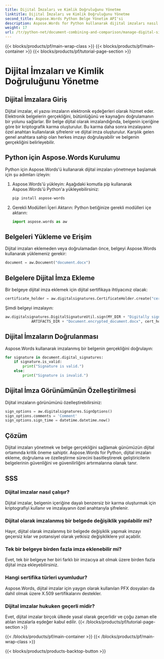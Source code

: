 ```yaml
---
title: Dijital İmzaları ve Kimlik Doğruluğunu Yönetme
linktitle: Dijital İmzaları ve Kimlik Doğruluğunu Yönetme
second_title: Aspose.Words Python Belge Yönetim API'si
description: Aspose.Words for Python kullanarak dijital imzaları nasıl yöneteceğinizi ve belge gerçekliğini nasıl sağlayacağınızı öğrenin. Kaynak kodlu adım adım kılavuz.
weight: 17
url: /tr/python-net/document-combining-and-comparison/manage-digital-signatures/
---
```


{{< blocks/products/pf/main-wrap-class >}}
{{< blocks/products/pf/main-container >}}
{{< blocks/products/pf/tutorial-page-section >}}

# Dijital İmzaları ve Kimlik Doğruluğunu Yönetme

## Dijital İmzalara Giriş

Dijital imzalar, el yazısı imzaların elektronik eşdeğerleri olarak hizmet eder. Elektronik belgelerin gerçekliğini, bütünlüğünü ve kaynağını doğrulamanın bir yolunu sağlarlar. Bir belge dijital olarak imzalandığında, belgenin içeriğine göre bir kriptografik karma oluşturulur. Bu karma daha sonra imzalayanın özel anahtarı kullanılarak şifrelenir ve dijital imza oluşturulur. Karşılık gelen genel anahtara sahip olan herkes imzayı doğrulayabilir ve belgenin gerçekliğini belirleyebilir.

## Python için Aspose.Words Kurulumu

Python için Aspose.Words'ü kullanarak dijital imzaları yönetmeye başlamak için şu adımları izleyin:

1. Aspose.Words'ü yükleyin: Aşağıdaki komutla pip kullanarak Aspose.Words'ü Python'a yükleyebilirsiniz:
   
   ```python
   pip install aspose-words
   ```

2. Gerekli Modülleri İçeri Aktarın: Python betiğinize gerekli modülleri içe aktarın:
   
   ```python
   import aspose.words as aw
   ```

## Belgeleri Yükleme ve Erişim

Dijital imzaları eklemeden veya doğrulamadan önce, belgeyi Aspose.Words kullanarak yüklemeniz gerekir:

```python
document = aw.Document("document.docx")
```

## Belgelere Dijital İmza Ekleme

Bir belgeye dijital imza eklemek için dijital sertifikaya ihtiyacınız olacak:

```python
certificate_holder = aw.digitalsignatures.CertificateHolder.create("certificate.pfx", "password")
```

Şimdi belgeyi imzalayın:

```python
aw.digitalsignatures.DigitalSignatureUtil.sign(MY_DIR + "Digitally signed.docx",
            ARTIFACTS_DIR + "Document.encrypted_document.docx", cert_holder, sign_options)
```

## Dijital İmzaların Doğrulanması

Aspose.Words kullanarak imzalanmış bir belgenin gerçekliğini doğrulayın:

```python
for signature in document.digital_signatures:
    if signature.is_valid:
        print("Signature is valid.")
    else:
        print("Signature is invalid.")
```

## Dijital İmza Görünümünün Özelleştirilmesi

Dijital imzaların görünümünü özelleştirebilirsiniz:

```python
sign_options = aw.digitalsignatures.SignOptions()
sign_options.comments = 'Comment'
sign_options.sign_time = datetime.datetime.now()
```

## Çözüm

Dijital imzaları yönetmek ve belge gerçekliğini sağlamak günümüzün dijital ortamında kritik öneme sahiptir. Aspose.Words for Python, dijital imzaları ekleme, doğrulama ve özelleştirme sürecini basitleştirerek geliştiricilerin belgelerinin güvenliğini ve güvenilirliğini artırmalarına olanak tanır.

## SSS

### Dijital imzalar nasıl çalışır?

Dijital imzalar, belgenin içeriğine dayalı benzersiz bir karma oluşturmak için kriptografiyi kullanır ve imzalayanın özel anahtarıyla şifrelenir.

### Dijital olarak imzalanmış bir belgede değişiklik yapılabilir mi?

Hayır, dijital olarak imzalanmış bir belgede değişiklik yapmak imzayı geçersiz kılar ve potansiyel olarak yetkisiz değişikliklere yol açabilir.

### Tek bir belgeye birden fazla imza eklenebilir mi?

Evet, tek bir belgeye her biri farklı bir imzacıya ait olmak üzere birden fazla dijital imza ekleyebilirsiniz.

### Hangi sertifika türleri uyumludur?

Aspose.Words, dijital imzalar için yaygın olarak kullanılan PFX dosyaları da dahil olmak üzere X.509 sertifikalarını destekler.

### Dijital imzalar hukuken geçerli midir?

Evet, dijital imzalar birçok ülkede yasal olarak geçerlidir ve çoğu zaman elle atılan imzalarla eşdeğer kabul edilir.
{{< /blocks/products/pf/tutorial-page-section >}}

{{< /blocks/products/pf/main-container >}}
{{< /blocks/products/pf/main-wrap-class >}}

{{< blocks/products/products-backtop-button >}}
